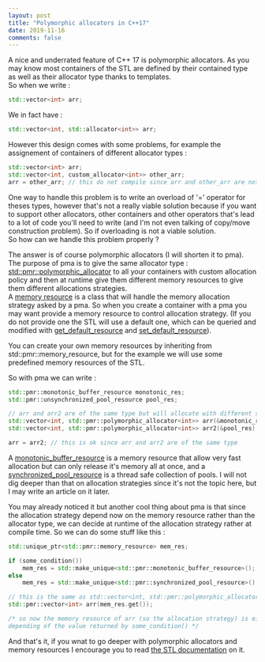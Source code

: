 ```yaml
---
layout: post
title: "Polymorphic allocators in C++17"
date: 2019-11-16
comments: false
---
```


A nice and underrated feature of C++ 17 is polymorphic allocators.
As you may know most containers of the STL are defined by their contained type as well as their allocator type thanks to templates.  
So when we write :
```cpp
std::vector<int> arr;
```
We in fact have :
```cpp
std::vector<int, std::allocator<int>> arr;
```
However this design comes with some problems, for example the assignement of containers of different allocator types :

```cpp
std::vector<int> arr;
std::vector<int, custom_allocator<int>> other_arr;
arr = other_arr; // this do not compile since arr and other_arr are not of the same type
```

One way to handle this problem is to write an overload of '=' operator for theses types, however that's not a really viable solution because if you want to support other allocators, other containers and other operators that's lead to a lot of code you'll need to write (and I'm not even talking of copy/move construction problem).
So if overloading is not a viable solution.  
So how can we handle this problem properly ?

The answer is of course polymorphic allocators (I will shorten it to pma).  
The purpose of pma is to give the same allocator type : [std::pmr::polymorphic_allocator](https://en.cppreference.com/w/cpp/memory/polymorphic_allocator) to all your containers with custom allocation policy and then at runtime give them different memory resources to give them different allocations strategies.  
A [memory resource](https://en.cppreference.com/w/cpp/memory/memory_resource) is a class that will handle the memory allocation strategy asked by a pma.
So when you create a container with a pma you may want provide a memory resource to control allocation strategy. (If you do not provide one the STL will use a default one, which can be queried and modified with [get_default_resource](https://en.cppreference.com/w/cpp/memory/get_default_resource) and [set_default_resource](https://en.cppreference.com/w/cpp/memory/set_default_resource)).

You can create your own memory resources by inheriting from std::pmr::memory_resource, but for the example we will use some predefined memory resources of the STL.

So with pma we can write :
```cpp
std::pmr::monotonic_buffer_resource monotonic_res;
std::pmr::unsynchronized_pool_resource pool_res;

// arr and arr2 are of the same type but will allocate with different strategies because they are created with different memory_resource
std::vector<int, std::pmr::polymorphic_allocator<int>> arr(&monotonic_res);
std::vector<int, std::pmr::polymorphic_allocator<int>> arr2(&pool_res);

arr = arr2; // this is ok since arr and arr2 are of the same type
```

A [monotonic_buffer_resource](https://en.cppreference.com/w/cpp/memory/monotonic_buffer_resource) is a memory resource that allow very fast allocation but can only release it's memory all at once, and a [synchronized_pool_resource](https://en.cppreference.com/w/cpp/memory/synchronized_pool_resource) is a thread safe collection of pools.
I will not dig deeper than that on allocation strategies since it's not the topic here, but I may write an article on it later.

You may already noticed it but another cool thing about pma is that since the allocation strategy depend now on the memory resource rather than the allocator type, we can decide at runtime of the allocation strategy rather at compile time.
So we can do some stuff like this :

```cpp
std::unique_ptr<std::pmr::memory_resource> mem_res;

if (some_condition())
	mem_res = std::make_unique<std::pmr::monotonic_buffer_resource>();
else
	mem_res = std::make_unique<std::pmr::synchronized_pool_resource>();

// this is the same as std::vector<int, std::pmr::polymorphic_allocator<int>>
std::pmr::vector<int> arr(mem_res.get());

/* so now the memory resource of arr (so the allocation strategy) is either monotonic_buffer_resource or synchronized_pool_resource
depending of the value returned by some_condition() */
```

And that's it, if you wnat to go deeper with polymorphic allocators and memory resources I encourage you to read [the STL documentation](https://en.cppreference.com/w/cpp/memory) on it.